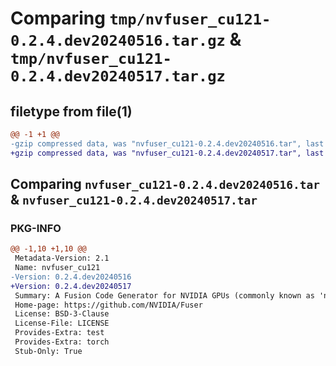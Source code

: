 # Comparing `tmp/nvfuser_cu121-0.2.4.dev20240516.tar.gz` & `tmp/nvfuser_cu121-0.2.4.dev20240517.tar.gz`

## filetype from file(1)

```diff
@@ -1 +1 @@
-gzip compressed data, was "nvfuser_cu121-0.2.4.dev20240516.tar", last modified: Mon Apr  5 07:00:00 1993, max compression
+gzip compressed data, was "nvfuser_cu121-0.2.4.dev20240517.tar", last modified: Mon Apr  5 07:00:00 1993, max compression
```

## Comparing `nvfuser_cu121-0.2.4.dev20240516.tar` & `nvfuser_cu121-0.2.4.dev20240517.tar`

### PKG-INFO

```diff
@@ -1,10 +1,10 @@
 Metadata-Version: 2.1
 Name: nvfuser_cu121
-Version: 0.2.4.dev20240516
+Version: 0.2.4.dev20240517
 Summary: A Fusion Code Generator for NVIDIA GPUs (commonly known as 'nvFuser')
 Home-page: https://github.com/NVIDIA/Fuser
 License: BSD-3-Clause
 License-File: LICENSE
 Provides-Extra: test
 Provides-Extra: torch
 Stub-Only: True
```

